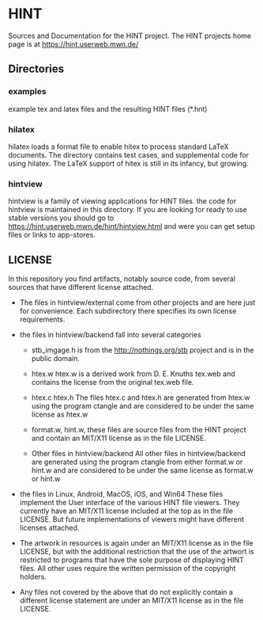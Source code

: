 # HINT
Sources and Documentation for the HINT project.
The HINT projects home page is at https://hint.userweb.mwn.de/

## Directories

### examples
   example tex and latex files and the resulting HINT files (*.hnt)

### hilatex
   hilatex loads a format file to enable hitex to process
   standard LaTeX documents. The directory contains
   test cases, and supplemental code for using hilatex.
   The LaTeX support of hitex is still in its infancy, but growing.

### hintview
   hintview is a family of viewing applications for HINT files.
   the code for hintview is maintained in this directory.
   If you are looking for ready to use stable versions you should
   go to https://hint.userweb.mwn.de/hint/hintview.html and
   were you can get setup files or links to app-stores.

## LICENSE

In this repository you find artifacts, notably source code,
from several sources that have different license attached.

- The files in hintview/external come from other projects
  and are here just for convenience. Each subdirectory there
  specifies its own license requirements.

- the files in hintview/backend fall into several categories

  - stb_imgage.h is from the http://nothings.org/stb project
   and is in the public domain.

  - htex.w
   htex.w is a derived work from D. E. Knuths tex.web and
   contains the license from the original tex.web file.

  - htex.c htex.h
   The files htex.c and htex.h are generated from htex.w
   using the program ctangle and are considered to be under
   the same license as htex.w

  - format.w, hint.w,
   these files are source files from the HINT project and
   contain an MIT/X11 license as in the file LICENSE.

  - Other files in hintview/backend
   All other files in hintview/backend are generated using
   the program ctangle from either format.w or hint.w and
   are considered to be under the same license as format.w or hint.w

- the files in Linux, Android, MacOS, iOS, and Win64
  These files implement the User interface of the various HINT
  file viewers. They currently have an MIT/X11 license included
  at the top as in the file LICENSE.
  But future implementations of viewers might have
  different licenses attached.

- The artwork in resources is again under an MIT/X11 license
  as in the file LICENSE, but with the additional restriction
  that the use of the artwort is restricted to programs that
  have the sole purpose of displaying HINT files. All other uses
  require the written permission of the copyright holders.

- Any files not covered by the above that do not explicitly
  contain a different license statement are under an MIT/X11
  license as in the file LICENSE.
  

   
